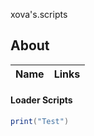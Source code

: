 xova's.scripts

## **About**
| Name | Links |
| ------ | ------ |

#### __Loader Scripts__
```lua
print("Test")
```
